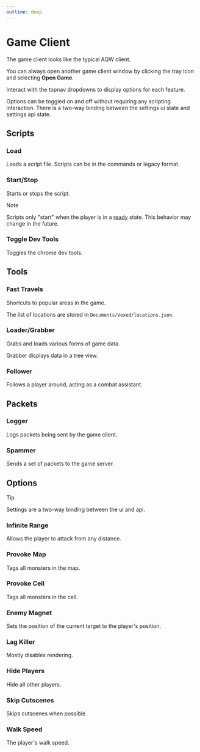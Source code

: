 ```yaml
---
outline: deep
---
```


# Game Client

The game client looks like the typical AQW client.

You can always open another game client window by clicking the tray icon and selecting **Open Game**.

Interact with the topnav dropdowns to display options for each feature.

Options can be toggled on and off without requiring any scripting interaction. There is a two-way binding between the settings ui state and settings api state.

## Scripts

### Load

Loads a script file. Scripts can be in the commands or legacy format.

### Start/Stop

Starts or stops the script.

> [!NOTE]
> Scripts only "start" when the player is in a [ready](../../api-legacy/Player#isready) state. This behavior may change in the future.

### Toggle Dev Tools

Toggles the chrome dev tools.

## Tools

### Fast Travels

Shortcuts to popular areas in the game.

The list of locations are stored in `Documents/Vexed/locations.json`.

### Loader/Grabber

Grabs and loads various forms of game data.

Grabber displays data in a tree view.

### Follower

Follows a player around, acting as a combat assistant.

## Packets

### Logger

Logs packets being sent by the game client.

### Spammer

Sends a set of packets to the game server.

## Options

> [!TIP]
> Settings are a two-way binding between the ui and api.

### Infinite Range

Allows the player to attack from any distance.

### Provoke Map

Tags all monsters in the map.

### Provoke Cell

Tags all monsters in the cell.

### Enemy Magnet

Sets the position of the current target to the player's position.

### Lag Killer

Mostly disables rendering.

### Hide Players

Hide all other players.

### Skip Cutscenes

Skips cutscenes when possible.

### Walk Speed

The player's walk speed.
